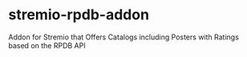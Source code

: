 # stremio-rpdb-addon
Addon for Stremio that Offers Catalogs including Posters with Ratings based on the RPDB API

